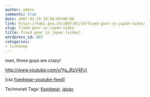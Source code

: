 ```yaml
---
author: admin
comments: true
date: 2007-03-19 19:58:03+00:00
link: https://habi.gna.ch/2007/03/19/fixed-gear-in-japan-video/
slug: fixed-gear-in-japan-video
title: fixed gear in japan [video]
wordpress_id: 887
categories:
- linkdump
---
```


man, those guys are crazy!

http://www.youtube.com/v/Yg_iRzV4FcI

[via [fixedgear-youtube-feed](http://www.youtube.com/rss/tag/fixed%20gear.rss)]





Technorati Tags: [fixedgear](http://www.technorati.com/tag/fixedgear), [japan](http://www.technorati.com/tag/japan)




